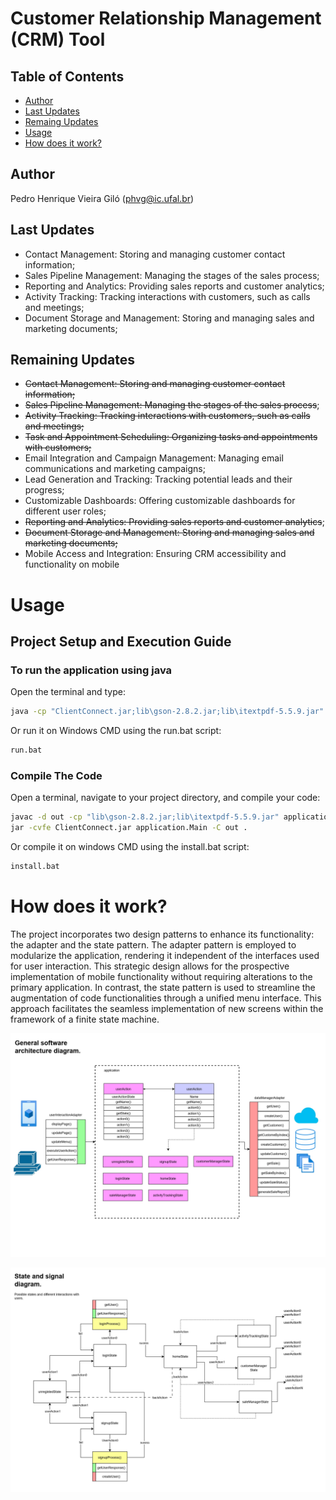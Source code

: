 # Customer Relationship Management (CRM) Tool

## Table of Contents

- [Author](#Author)
- [Last Updates](#last-updates)
- [Remaing Updates](#remaining-updates)
- [Usage](#usage)
- [How does it work?](#how-does-it-work)

## Author
Pedro Henrique Vieira Giló (phvg@ic.ufal.br)

## Last Updates
* Contact Management: Storing and managing customer contact information;
* Sales Pipeline Management: Managing the stages of the sales process;
* Reporting and Analytics: Providing sales reports and customer analytics;
* Activity Tracking: Tracking interactions with customers, such as calls and meetings;
* Document Storage and Management: Storing and managing sales and marketing documents;

## Remaining Updates

* ~~Contact Management: Storing and managing customer contact information;~~
* ~~Sales Pipeline Management: Managing the stages of the sales process~~;
* ~~Activity Tracking: Tracking interactions with customers, such as calls and meetings;~~
* ~~Task and Appointment Scheduling: Organizing tasks and appointments with customers;~~
* Email Integration and Campaign Management: Managing email communications and marketing campaigns;
* Lead Generation and Tracking: Tracking potential leads and their progress;
* Customizable Dashboards: Offering customizable dashboards for different user roles;
* ~~Reporting and Analytics: Providing sales reports and customer analytics~~;
* ~~Document Storage and Management: Storing and managing sales and marketing documents;~~
* Mobile Access and Integration: Ensuring CRM accessibility and functionality on mobile

# Usage

## Project Setup and Execution Guide

### To run the application using java

Open the terminal and type:

```bash
java -cp "ClientConnect.jar;lib\gson-2.8.2.jar;lib\itextpdf-5.5.9.jar" application.Main
```

Or run it on Windows CMD using the run.bat script:

```bash
run.bat
```

### Compile The Code

Open a terminal, navigate to your project directory, and compile your code:

```bash
javac -d out -cp "lib\gson-2.8.2.jar;lib\itextpdf-5.5.9.jar" application\Main.java utilities\*.java adapter\*.java userInterface\*.java dataInterface\*.java application\*.java
jar -cvfe ClientConnect.jar application.Main -C out .
```
Or compile it on windows CMD using the install.bat script:

```bash
install.bat
```
# How does it work?

The project incorporates two design patterns to enhance its functionality: the adapter and the state pattern. The adapter pattern is employed to modularize the application, rendering it independent of the interfaces used for user interaction. This strategic design allows for the prospective implementation of mobile functionality without requiring alterations to the primary application. In contrast, the state pattern is used to streamline the augmentation of code functionalities through a unified menu interface. This approach facilitates the seamless implementation of new screens within the framework of a finite state machine.

![General Diagram](https://github.com/PedroGilo12/Customer-Relationship-Management-CRM-Tool/blob/main/img/general.jpg)

![Fsm diagram](https://github.com/PedroGilo12/Customer-Relationship-Management-CRM-Tool/blob/main/img/fsm.jpg)
